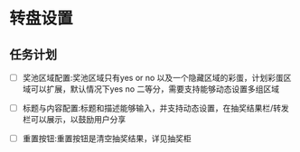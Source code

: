 # 转盘设置

## 任务计划
- [ ] 奖池区域配置:奖池区域只有yes or no 以及一个隐藏区域的彩蛋，计划彩蛋区域可以扩展，默认情况下yes no 二等分，需要支持能够动态设置多组区域
- [ ] 标题与内容配置:标题和描述能够输入，并支持动态设置，在抽奖结果栏/转发栏可以展示，以鼓励用户分享
- [ ] 重置按钮:重置按钮是清空抽奖结果，详见抽奖柜

